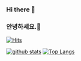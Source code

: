 ### Hi there 👋

### 안녕하세요.👋
[![Hits](https://hits.seeyoufarm.com/api/count/incr/badge.svg?url=https%3A%2F%2Fgithub.com%2Fjoyceobro)](https://hits.seeyoufarm.com)
<!--
**joyceobro/joyceobro** is a ✨ _special_ ✨ repository because its `README.md` (this file) appears on your GitHub profile.
**joyceobro/joyceobro** is a ✨ _special_ ✨ repository because its `README.md` (this file) appears on your GitHub profile.
Here are some ideas to get you started:
@@ -14,3 +14,6 @@ Here are some ideas to get you started:
- 😄 Pronouns: ...
- ⚡ Fun fact: ...
-->

[![github stats](https://github-readme-stats.vercel.app/api?username=joyceobro&show_icons=true&hide_border=true)](https://github.com/gitrini)
[![Top Langs](https://github-readme-stats.vercel.app/api/top-langs/?username=joyceobro&layout=compact)](https://github.com/joyceobro)
